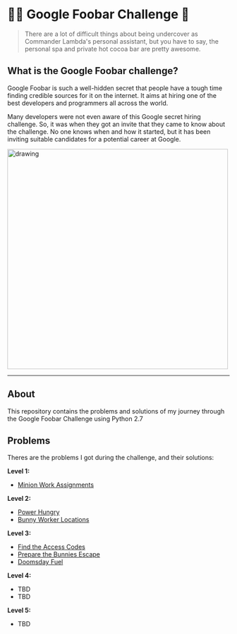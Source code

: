 # 👨‍💻 Google Foobar Challenge 🧩

> There are a lot of difficult things about being undercover as Commander Lambda's personal assistant, but you have to say, the personal spa and private hot cocoa bar are pretty awesome.

## What is the Google Foobar challenge? 

Google Foobar is such a well-hidden secret that people have a tough time finding credible sources for it on the internet. It aims at hiring one of the best developers and programmers all across the world.

Many developers were not even aware of this Google secret hiring challenge. So, it was when they got an invite that they came to know about the challenge. No one knows when and how it started, but it has been inviting suitable candidates for a potential career at Google.

<img src="https://i.ibb.co/0nrn20Y/foobar.jpg" alt="drawing" width="500"/>

***

## About

This repository contains the problems and solutions of my journey through the Google Foobar Challenge using Python 2.7

## Problems 

Theres are the problems I got during the challenge, and their solutions:

**Level 1:**

* [Minion Work Assignments](Level%201/Minion%20Work%20Assignments/problem.md)

**Level 2:**

* [Power Hungry](Level%202/Power%20Hungry/problem.md)
* [Bunny Worker Locations](Level%202/Bunny%20Worker%20Locations/problem.md)

**Level 3:**
* [Find the Access Codes](Level%203/Find%20the%20Access%20Codes/problem.md)
* [Prepare the Bunnies Escape](Level%203/Prepare%20the%20Bunnies%20Escape/problem.md)
* [Doomsday Fuel](Level%203/Doomsday%20Fuel/problem.md)

**Level 4:**
* TBD
* TBD

**Level 5:**
* TBD




